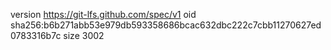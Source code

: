 version https://git-lfs.github.com/spec/v1
oid sha256:b6b271abb53e979db593358686bcac632dbc222c7cbb11270627ed0783316b7c
size 3002
